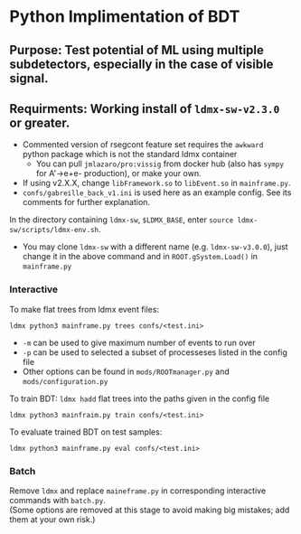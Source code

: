 # Python Implimentation of BDT

## Purpose: Test potential of ML using multiple subdetectors, especially in the case of visible signal.
## Requirments: Working install of `ldmx-sw-v2.3.0` or greater.
* Commented version of rsegcont feature set requires the `awkward ` python package which is not the standard ldmx container
  * You can pull `jmlazaro/pro:vissig` from docker hub (also has `sympy` for A'->e+e- production), or make your own.
* If using v2.X.X, change `libFramework.so` to `libEvent.so` in `mainframe.py`.
* `confs/gabreille_back_v1.ini` is used here as an example config. See its comments for further explanation.

In the directory containing `ldmx-sw`, `$LDMX_BASE`, enter `source ldmx-sw/scripts/ldmx-env.sh`.
* You may clone `ldmx-sw` with a different name (e.g. `ldmx-sw-v3.0.0`), just change it in the above command and in `ROOT.gSystem.Load()` in `mainframe.py`

### Interactive
To make flat trees from ldmx event files:
```
ldmx python3 mainframe.py trees confs/<test.ini>
```
* `-m` can be used to give maximum number of events to run over 
* `-p` can be used to selected a subset of processeses listed in the config file
* Other options can be found in `mods/ROOTmanager.py` and `mods/configuration.py`

To train BDT:
`ldmx hadd` flat trees into the paths given in the config file
```
ldmx python3 mainfraim.py train confs/<test.ini>
```

To evaluate trained BDT on test samples:
```
ldmx python3 mainframe.py eval confs/<test.ini>
```

### Batch
Remove `ldmx` and replace `maineframe.py` in corresponding interactive commands with `batch.py`.\
(Some options are removed at this stage to avoid making big mistakes; add them at your own risk.)
